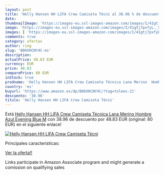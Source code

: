 ```yaml
---
layout: post
title: 'Helly Hansen HH LIFA Crew Camiseta Técni al 38.96 % de descuento'
date: 
thumbnailImage: 'https://images-eu.ssl-images-amazon.com/images/I/41gtj7pxfyL._SL200_.jpg'
image: 'https://images-eu.ssl-images-amazon.com/images/I/41gtj7pxfyL._SL200_.jpg'
images: [ 'https://images-eu.ssl-images-amazon.com/images/I/41gtj7pxfyL._SL200_.jpg' ]
comments: true
category: ofertas
author: ring
slug: 'B06XHCNY4C-es'
description:
actualPrice: 48.83 EUR
currency: EUR
price: 48.83
comparePrice: 80 EUR
inStock: true
prodname: 'Helly Hansen HH LIFA Crew Camiseta Técnica Lana Merino  Hombre  Azul  Evening Blue   M'
country: 'es'
buyurl: 'https://www.amazon.es/dp/B06XHCNY4C/?tag=tolees-21'
descuento: '38.96'
titulo: 'Helly Hansen HH LIFA Crew Camiseta Técni'
---
```


Está [Helly Hansen HH LIFA Crew Camiseta Técnica Lana Merino  Hombre  Azul  Evening Blue   M](https://www.amazon.es/dp/B06XHCNY4C/?tag=tolees-21) con 38.96 de descuento por 48.83 EUR (original: 80 EUR) en el siguiente enlace!

[![Helly Hansen HH LIFA Crew Camiseta Técni](https://images-eu.ssl-images-amazon.com/images/I/41gtj7pxfyL._SL200_.jpg)](https://www.amazon.es/dp/B06XHCNY4C/?tag=tolees-21)

Principales características:


[Ver la oferta!!](https://www.amazon.es/dp/B06XHCNY4C/?tag=tolees-21)

Links participate in Amazon Associate program and might generate a comission on qualifying sales


